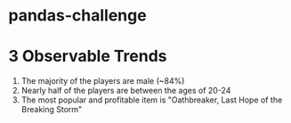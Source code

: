 # pandas-challenge

# 3 Observable Trends
1. The majority of the players are male (~84%)
2. Nearly half of the players are between the ages of 20-24
3. The most popular and profitable item is "Oathbreaker, Last Hope of the Breaking Storm"